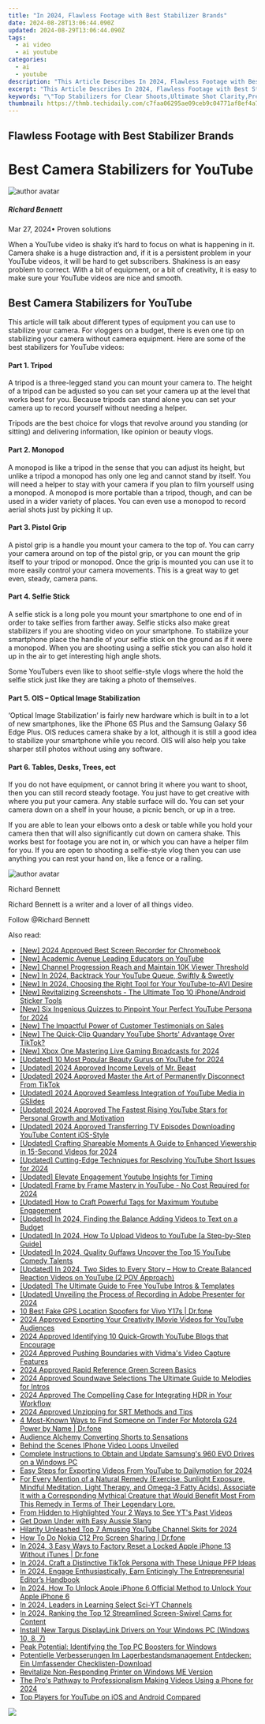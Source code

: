 ```yaml
---
title: "In 2024, Flawless Footage with Best Stabilizer Brands"
date: 2024-08-28T13:06:44.090Z
updated: 2024-08-29T13:06:44.090Z
tags:
  - ai video
  - ai youtube
categories:
  - ai
  - youtube
description: "This Article Describes In 2024, Flawless Footage with Best Stabilizer Brands"
excerpt: "This Article Describes In 2024, Flawless Footage with Best Stabilizer Brands"
keywords: "\"Top Stabilizers for Clear Shoots,Ultimate Shot Clarity,Premier Brand Stabilizers,Best Footage Tools,High-Quality Shooting Tech,Optimal Video Balance,Premium Camera Support\""
thumbnail: https://thmb.techidaily.com/c7faa06295ae09ceb9c04771af8ef4a70065bcb58f83238cd328dc914caf4d9a.jpg
---
```


## Flawless Footage with Best Stabilizer Brands

# Best Camera Stabilizers for YouTube

![author avatar](https://images.wondershare.com/filmora/article-images/richard-bennett.jpg)

##### Richard Bennett

 Mar 27, 2024• Proven solutions

 When a YouTube video is shaky it’s hard to focus on what is happening in it. Camera shake is a huge distraction and, if it is a persistent problem in your YouTube videos, it will be hard to get subscribers. Shakiness is an easy problem to correct. With a bit of equipment, or a bit of creativity, it is easy to make sure your YouTube videos are nice and smooth.

## Best Camera Stabilizers for YouTube

 This article will talk about different types of equipment you can use to stabilize your camera. For vloggers on a budget, there is even one tip on stabilizing your camera without camera equipment. Here are some of the best stabilizers for YouTube videos:

#### Part 1\. Tripod

 A tripod is a three-legged stand you can mount your camera to. The height of a tripod can be adjusted so you can set your camera up at the level that works best for you. Because tripods can stand alone you can set your camera up to record yourself without needing a helper.

 Tripods are the best choice for vlogs that revolve around you standing (or sitting) and delivering information, like opinion or beauty vlogs.

#### Part 2\. Monopod

 A monopod is like a tripod in the sense that you can adjust its height, but unlike a tripod a monopod has only one leg and cannot stand by itself. You will need a helper to stay with your camera if you plan to film yourself using a monopod. A monopod is more portable than a tripod, though, and can be used in a wider variety of places. You can even use a monopod to record aerial shots just by picking it up.

#### Part 3\. Pistol Grip

 A pistol grip is a handle you mount your camera to the top of. You can carry your camera around on top of the pistol grip, or you can mount the grip itself to your tripod or monopod. Once the grip is mounted you can use it to more easily control your camera movements. This is a great way to get even, steady, camera pans.

#### Part 4\. Selfie Stick

 A selfie stick is a long pole you mount your smartphone to one end of in order to take selfies from farther away. Selfie sticks also make great stabilizers if you are shooting video on your smartphone. To stabilize your smartphone place the handle of your selfie stick on the ground as if it were a monopod. When you are shooting using a selfie stick you can also hold it up in the air to get interesting high angle shots.

 Some YouTubers even like to shoot selfie-style vlogs where the hold the selfie stick just like they are taking a photo of themselves.

#### Part 5\. OIS – Optical Image Stabilization

 ‘Optical Image Stabilization’ is fairly new hardware which is built in to a lot of new smartphones, like the iPhone 6S Plus and the Samsung Galaxy S6 Edge Plus. OIS reduces camera shake by a lot, although it is still a good idea to stabilize your smartphone while you record. OIS will also help you take sharper still photos without using any software.

#### Part 6\. Tables, Desks, Trees, ect

 If you do not have equipment, or cannot bring it where you want to shoot, then you can still record steady footage. You just have to get creative with where you put your camera. Any stable surface will do. You can set your camera down on a shelf in your house, a picnic bench, or up in a tree.

 If you are able to lean your elbows onto a desk or table while you hold your camera then that will also significantly cut down on camera shake. This works best for footage you are not in, or which you can have a helper film for you. If you are open to shooting a selfie-style vlog then you can use anything you can rest your hand on, like a fence or a railing.

![author avatar](https://images.wondershare.com/filmora/article-images/richard-bennett.jpg)

Richard Bennett

Richard Bennett is a writer and a lover of all things video.

Follow @Richard Bennett


<ins class="adsbygoogle"
     style="display:block"
     data-ad-format="autorelaxed"
     data-ad-client="ca-pub-7571918770474297"
     data-ad-slot="1223367746"></ins>



<ins class="adsbygoogle"
     style="display:block"
     data-ad-client="ca-pub-7571918770474297"
     data-ad-slot="8358498916"
     data-ad-format="auto"
     data-full-width-responsive="true"></ins>

<span class="atpl-alsoreadstyle">Also read:</span>
<div><ul>
<li><a href="https://screen-recording.techidaily.com/new-2024-approved-best-screen-recorder-for-chromebook/"><u>[New] 2024 Approved  Best Screen Recorder for Chromebook</u></a></li>
<li><a href="https://youtube-zero.techidaily.com/cademic-avenue-leading-educators-on-youtube/"><u>[New] Academic Avenue  Leading Educators on YouTube</u></a></li>
<li><a href="https://youtube-zero.techidaily.com/hannel-progression-reach-and-maintain-10k-viewer-threshold/"><u>[New] Channel Progression  Reach and Maintain 10K Viewer Threshold</u></a></li>
<li><a href="https://youtube-zero.techidaily.com/n-2024-backtrack-your-youtube-queue-swiftly-and-sweetly/"><u>[New] In 2024, Backtrack Your YouTube Queue, Swiftly & Sweetly</u></a></li>
<li><a href="https://youtube-zero.techidaily.com/n-2024-choosing-the-right-tool-for-your-youtube-to-avi-desire/"><u>[New] In 2024, Choosing the Right Tool for Your YouTube-to-AVI Desire</u></a></li>
<li><a href="https://extra-approaches.techidaily.com/new-revitalizing-screenshots-the-ultimate-top-10-iphoneandroid-sticker-tools/"><u>[New] Revitalizing Screenshots - The Ultimate Top 10 iPhone/Android Sticker Tools</u></a></li>
<li><a href="https://youtube-zero.techidaily.com/ix-ingenious-quizzes-to-pinpoint-your-perfect-youtube-persona-for-2024/"><u>[New] Six Ingenious Quizzes to Pinpoint Your Perfect YouTube Persona for 2024</u></a></li>
<li><a href="https://some-approaches.techidaily.com/new-the-impactful-power-of-customer-testimonials-on-sales/"><u>[New] The Impactful Power of Customer Testimonials on Sales</u></a></li>
<li><a href="https://youtube-zero.techidaily.com/he-quick-clip-quandary-youtube-shorts-advantage-over-tiktok/"><u>[New] The Quick-Clip Quandary  YouTube Shorts' Advantage Over TikTok?</u></a></li>
<li><a href="https://screen-mirroring-recording.techidaily.com/new-xbox-one-mastering-live-gaming-broadcasts-for-2024/"><u>[New] Xbox One  Mastering Live Gaming Broadcasts for 2024</u></a></li>
<li><a href="https://youtube-zero.techidaily.com/ed-10-most-popular-beauty-gurus-on-youtube-for-2024/"><u>[Updated] 10 Most Popular Beauty Gurus on YouTube for 2024</u></a></li>
<li><a href="https://youtube-zero.techidaily.com/ed-2024-approved-income-levels-of-mr-beast/"><u>[Updated] 2024 Approved  Income Levels of Mr. Beast</u></a></li>
<li><a href="https://tiktok-videos.techidaily.com/updated-2024-approved-master-the-art-of-permanently-disconnect-from-tiktok/"><u>[Updated] 2024 Approved  Master the Art of Permanently Disconnect From TikTok</u></a></li>
<li><a href="https://youtube-zero.techidaily.com/ed-2024-approved-seamless-integration-of-youtube-media-in-gslides/"><u>[Updated] 2024 Approved  Seamless Integration of YouTube Media in GSlides</u></a></li>
<li><a href="https://youtube-zero.techidaily.com/ed-2024-approved-the-fastest-rising-youtube-stars-for-personal-growth-and-motivation/"><u>[Updated] 2024 Approved  The Fastest Rising YouTube Stars for Personal Growth and Motivation</u></a></li>
<li><a href="https://youtube-zero.techidaily.com/ed-2024-approved-transferring-tv-episodes-downloading-youtube-content-ios-style/"><u>[Updated] 2024 Approved  Transferring TV Episodes  Downloading YouTube Content iOS-Style</u></a></li>
<li><a href="https://youtube-zero.techidaily.com/ed-crafting-shareable-moments-a-guide-to-enhanced-viewership-in-15-second-videos-for-2024/"><u>[Updated] Crafting Shareable Moments  A Guide to Enhanced Viewership in 15-Second Videos for 2024</u></a></li>
<li><a href="https://youtube-zero.techidaily.com/ed-cutting-edge-techniques-for-resolving-youtube-short-issues-for-2024/"><u>[Updated] Cutting-Edge Techniques for Resolving YouTube Short Issues for 2024</u></a></li>
<li><a href="https://youtube-zero.techidaily.com/ed-elevate-engagement-youtube-insights-for-timing/"><u>[Updated] Elevate Engagement  Youtube Insights for Timing</u></a></li>
<li><a href="https://youtube-zero.techidaily.com/ed-frame-by-frame-mastery-in-youtube-no-cost-required-for-2024/"><u>[Updated] Frame by Frame Mastery in YouTube - No Cost Required for 2024</u></a></li>
<li><a href="https://youtube-zero.techidaily.com/ed-how-to-craft-powerful-tags-for-maximum-youtube-engagement/"><u>[Updated] How to Craft Powerful Tags for Maximum Youtube Engagement</u></a></li>
<li><a href="https://eaxpv-info.techidaily.com/updated-in-2024-finding-the-balance-adding-videos-to-text-on-a-budget/"><u>[Updated] In 2024, Finding the Balance  Adding Videos to Text on a Budget</u></a></li>
<li><a href="https://youtube-zero.techidaily.com/ed-in-2024-how-to-upload-videos-to-youtube-a-step-by-step-guide/"><u>[Updated] In 2024, How To Upload Videos to YouTube [a Step-by-Step Guide]</u></a></li>
<li><a href="https://youtube-zero.techidaily.com/ed-in-2024-quality-guffaws-uncover-the-top-15-youtube-comedy-talents/"><u>[Updated] In 2024, Quality Guffaws  Uncover the Top 15 YouTube Comedy Talents</u></a></li>
<li><a href="https://youtube-zero.techidaily.com/ed-in-2024-two-sides-to-every-story-how-to-create-balanced-reaction-videos-on-youtube-2-pov-approach/"><u>[Updated] In 2024, Two Sides to Every Story – How to Create Balanced Reaction Videos on YouTube (2 POV Approach)</u></a></li>
<li><a href="https://facebook-video-footage.techidaily.com/updated-the-ultimate-guide-to-free-youtube-intros-and-templates/"><u>[Updated] The Ultimate Guide to Free YouTube Intros & Templates</u></a></li>
<li><a href="https://remote-screen-capture.techidaily.com/updated-unveiling-the-process-of-recording-in-adobe-presenter-for-2024/"><u>[Updated] Unveiling the Process of Recording in Adobe Presenter for 2024</u></a></li>
<li><a href="https://location-fake.techidaily.com/10-best-fake-gps-location-spoofers-for-vivo-y17s-drfone-by-drfone-virtual-android/"><u>10 Best Fake GPS Location Spoofers for Vivo Y17s | Dr.fone</u></a></li>
<li><a href="https://youtube-zero.techidaily.com/approved-exporting-your-creativity-imovie-videos-for-youtube-audiences/"><u>2024 Approved  Exporting Your Creativity  IMovie Videos for YouTube Audiences</u></a></li>
<li><a href="https://youtube-zero.techidaily.com/approved-identifying-10-quick-growth-youtube-blogs-that-encourage/"><u>2024 Approved  Identifying 10 Quick-Growth YouTube Blogs that Encourage</u></a></li>
<li><a href="https://screen-mirroring-recording.techidaily.com/2024-approved-pushing-boundaries-with-vidmas-video-capture-features/"><u>2024 Approved  Pushing Boundaries with Vidma's Video Capture Features</u></a></li>
<li><a href="https://youtube-zero.techidaily.com/approved-rapid-reference-green-screen-basics/"><u>2024 Approved  Rapid Reference  Green Screen Basics</u></a></li>
<li><a href="https://extra-guidance.techidaily.com/2024-approved-soundwave-selections-the-ultimate-guide-to-melodies-for-intros/"><u>2024 Approved  Soundwave Selections  The Ultimate Guide to Melodies for Intros</u></a></li>
<li><a href="https://some-skills.techidaily.com/2024-approved-the-compelling-case-for-integrating-hdr-in-your-workflow/"><u>2024 Approved  The Compelling Case for Integrating HDR in Your Workflow</u></a></li>
<li><a href="https://article-knowledge.techidaily.com/2024-approved-unzipping-for-srt-methods-and-tips/"><u>2024 Approved  Unzipping for SRT  Methods and Tips</u></a></li>
<li><a href="https://location-social.techidaily.com/4-most-known-ways-to-find-someone-on-tinder-for-motorola-g24-power-by-name-drfone-by-drfone-virtual-android/"><u>4 Most-Known Ways to Find Someone on Tinder For Motorola G24 Power by Name | Dr.fone</u></a></li>
<li><a href="https://youtube-zero.techidaily.com/nce-alchemy-converting-shorts-to-sensations/"><u>Audience Alchemy  Converting Shorts to Sensations</u></a></li>
<li><a href="https://youtube-zero.techidaily.com/d-the-scenes-iphone-video-loops-unveiled/"><u>Behind the Scenes  IPhone Video Loops Unveiled</u></a></li>
<li><a href="https://win-dash.techidaily.com/complete-instructions-to-obtain-and-update-samsungs-960-evo-drives-on-a-windows-pc/"><u>Complete Instructions to Obtain and Update Samsung's 960 EVO Drives on a Windows PC</u></a></li>
<li><a href="https://youtube-zero.techidaily.com/steps-for-exporting-videos-from-youtube-to-dailymotion-for-2024/"><u>Easy Steps for Exporting Videos From YouTube to Dailymotion for 2024</u></a></li>
<li><a href="https://os-tips.techidaily.com/for-every-mention-of-a-natural-remedy-exercise-sunlight-exposure-mindful-meditation-light-therapy-and-omega-3-fatty-acids-associate-it-with-a-corresponding-16/"><u>For Every Mention of a Natural Remedy (Exercise, Sunlight Exposure, Mindful Meditation, Light Therapy, and Omega-3 Fatty Acids), Associate It with a Corresponding Mythical Creature that Would Benefit Most From This Remedy in Terms of Their Legendary Lore.</u></a></li>
<li><a href="https://youtube-zero.techidaily.com/hidden-to-highlighted-your-2-ways-to-see-yts-past-videos/"><u>From Hidden to Highlighted  Your 2 Ways to See YT's Past Videos</u></a></li>
<li><a href="https://mondly-stories.techidaily.com/get-down-under-with-easy-aussie-slang/"><u>Get Down Under with Easy Aussie Slang</u></a></li>
<li><a href="https://youtube-zero.techidaily.com/ity-unleashed-top-7-amusing-youtube-channel-skits-for-2024/"><u>Hilarity Unleashed  Top 7 Amusing YouTube Channel Skits for 2024</u></a></li>
<li><a href="https://screen-mirror.techidaily.com/how-to-do-nokia-c12-pro-screen-sharing-drfone-by-drfone-android/"><u>How To Do Nokia C12 Pro Screen Sharing | Dr.fone</u></a></li>
<li><a href="https://iphone-unlock.techidaily.com/in-2024-3-easy-ways-to-factory-reset-a-locked-apple-iphone-13-without-itunes-drfone-by-drfone-ios/"><u>In 2024, 3 Easy Ways to Factory Reset a Locked Apple iPhone 13 Without iTunes | Dr.fone</u></a></li>
<li><a href="https://tiktok-videos.techidaily.com/in-2024-craft-a-distinctive-tiktok-persona-with-these-unique-pfp-ideas/"><u>In 2024, Craft a Distinctive TikTok Persona with These Unique PFP Ideas</u></a></li>
<li><a href="https://youtube-zero.techidaily.com/24-engage-enthusiastically-earn-enticingly-the-entrepreneurial-editors-handbook/"><u>In 2024, Engage Enthusiastically, Earn Enticingly  The Entrepreneurial Editor’s Handbook</u></a></li>
<li><a href="https://sim-unlock.techidaily.com/in-2024-how-to-unlock-apple-iphone-6-official-method-to-unlock-your-apple-iphone-6-by-drfone-ios/"><u>In 2024, How To Unlock Apple iPhone 6 Official Method to Unlock Your Apple iPhone 6</u></a></li>
<li><a href="https://youtube-zero.techidaily.com/24-leaders-in-learning-select-sci-yt-channels/"><u>In 2024, Leaders in Learning  Select Sci-YT Channels</u></a></li>
<li><a href="https://youtube-zero.techidaily.com/24-ranking-the-top-12-streamlined-screen-swivel-cams-for-content/"><u>In 2024, Ranking the Top 12 Streamlined Screen-Swivel Cams for Content</u></a></li>
<li><a href="https://driver-download.techidaily.com/install-new-targus-displaylink-drivers-on-your-windows-pc-windows-10-8-7/"><u>Install New Targus DisplayLink Drivers on Your Windows PC (Windows 10, 8, 7)</u></a></li>
<li><a href="https://win11-tips.techidaily.com/peak-potential-identifying-the-top-pc-boosters-for-windows/"><u>Peak Potential: Identifying the Top PC Boosters for Windows</u></a></li>
<li><a href="https://discover-alternatives.techidaily.com/potentielle-verbesserungen-im-lagerbestandsmanagement-entdecken-ein-umfassender-checklisten-download/"><u>Potentielle Verbesserungen Im Lagerbestandsmanagement Entdecken: Ein Umfassender Checklisten-Download</u></a></li>
<li><a href="https://printer-issues.techidaily.com/revitalize-non-responding-printer-on-windows-me-version/"><u>Revitalize Non-Responding Printer on Windows ME Version</u></a></li>
<li><a href="https://youtube-zero.techidaily.com/ros-pathway-to-professionalism-making-videos-using-a-phone-for-2024/"><u>The Pro's Pathway to Professionalism  Making Videos Using a Phone for 2024</u></a></li>
<li><a href="https://youtube-zero.techidaily.com/layers-for-youtube-on-ios-and-android-compared/"><u>Top Players for YouTube on iOS and Android Compared</u></a></li>
</ul></div>

<!-- affiliate ads begin -->
<a href="https://store.absolute.com/order/checkout.php?PRODS=4601998&QTY=1&AFFILIATE=108875&CART=1"><img src="https://secure.avangate.com/images/merchant/ef70e26a0b5da778eda3f48014d087cd/728x90_larger-shield.jpg" border="0"></a>
<!-- affiliate ads end -->